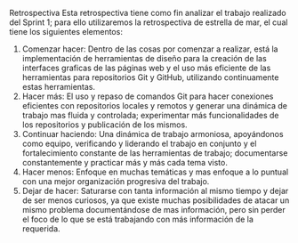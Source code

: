 Retrospectiva
Esta retrospectiva tiene como fin analizar el trabajo realizado del Sprint 1; para ello utilizaremos la retrospectiva de estrella de mar, el cual tiene los siguientes elementos:
1.	Comenzar hacer: Dentro de las cosas por comenzar a realizar, está la implementación de herramientas de diseño para la creación de las interfaces graficas de las páginas web y el uso más eficiente de las herramientas para repositorios Git y GitHub, utilizando continuamente estas herramientas.
2.	Hacer más: El uso y repaso de comandos Git para hacer conexiones eficientes con repositorios locales y remotos y generar una dinámica de trabajo mas fluida y controlada; experimentar más funcionalidades de los repositorios y publicación de los mismos.
3.	Continuar haciendo: Una dinámica de trabajo armoniosa, apoyándonos como equipo, verificando y liderando el trabajo en conjunto y el fortalecimiento constante de las herramientas de trabajo; documentarse constantemente y practicar más y más cada tema visto.
4.	Hacer menos: Enfoque en muchas temáticas y mas enfoque a lo puntual con una mejor organización progresiva del trabajo.
5.	Dejar de hacer: Saturarse con tanta información al mismo tiempo y dejar de ser menos curiosos, ya que existe muchas posibilidades de atacar un mismo problema documentándose de mas información, pero sin perder el foco de lo que se está trabajando con más información de la requerida.
